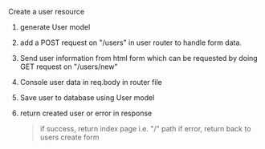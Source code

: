 Create a user resource

1. generate User model
2. add a POST request on "/users" in user router to handle form data.
3. Send user information from html form which can be requested by doing GET request on "/users/new"
4. Console user data in req.body in router file
5. Save user to database using User model
6. return created user or error in response

    > if success, return index page i.e. "/" path
    > if error, return back to users create form